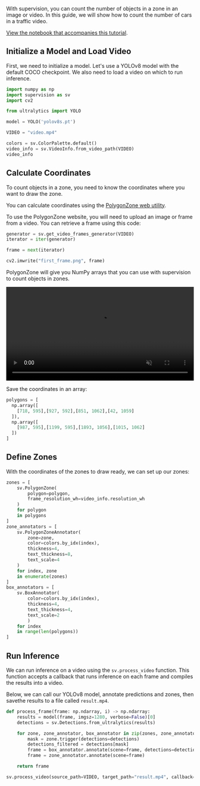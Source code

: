 With supervision, you can count the number of objects in a zone in an image or video. In this guide, we will show how to count the number of cars in a traffic video.

[View the notebook that accompanies this tutorial](https://github.com/roboflow/notebooks/blob/main/notebooks/how-to-use-polygonzone-annotate-and-supervision.ipynb).

## Initialize a Model and Load Video

First, we need to initialize a model. Let's use a YOLOv8 model with the default COCO checkpoint. We also need to load a video on which to run inference.

```python
import numpy as np
import supervision as sv
import cv2

from ultralytics import YOLO

model = YOLO('yolov8s.pt')

VIDEO = "video.mp4"

colors = sv.ColorPalette.default()
video_info = sv.VideoInfo.from_video_path(VIDEO)
video_info

```

## Calculate Coordinates

To count objects in a zone, you need to know the coordinates where you want to draw the zone.

You can calculate coordinates using the [PolygonZone web utility](https://roboflow.github.io/polygonzone/).

To use the PolygonZone website, you will need to upload an image or frame from a video. You can retrieve a frame using this code:

```python
generator = sv.get_video_frames_generator(VIDEO)
iterator = iter(generator)

frame = next(iterator)

cv2.imwrite("first_frame.png", frame)
```

PolygonZone will give you NumPy arrays that you can use with supervision to count objects in zones.

<video width="100%" loop muted autoplay>
  <source src="https://media.roboflow.com/polygonzone.mp4" type="video/mp4">
</video>

Save the coordinates in an array:

```python
polygons = [
  np.array([
    [718, 595],[927, 592],[851, 1062],[42, 1059]
  ]),
  np.array([
    [987, 595],[1199, 595],[1893, 1056],[1015, 1062]
  ])
]
```

## Define Zones

With the coordinates of the zones to draw ready, we can set up our zones:

```python
zones = [
    sv.PolygonZone(
        polygon=polygon,
        frame_resolution_wh=video_info.resolution_wh
    )
    for polygon
    in polygons
]
zone_annotators = [
    sv.PolygonZoneAnnotator(
        zone=zone,
        color=colors.by_idx(index),
        thickness=4,
        text_thickness=8,
        text_scale=4
    )
    for index, zone
    in enumerate(zones)
]
box_annotators = [
    sv.BoxAnnotator(
        color=colors.by_idx(index),
        thickness=4,
        text_thickness=4,
        text_scale=2
        )
    for index
    in range(len(polygons))
]
```

## Run Inference

We can run inference on a video using the `sv.process_video` function. This function accepts a callback that runs inference on each frame and compiles the results into a video.

Below, we can call our YOLOv8 model, annotate predictions and zones, then savethe results to a file called `result.mp4`.

```python
def process_frame(frame: np.ndarray, i) -> np.ndarray:
    results = model(frame, imgsz=1280, verbose=False)[0]
    detections = sv.Detections.from_ultralytics(results)

    for zone, zone_annotator, box_annotator in zip(zones, zone_annotators, box_annotators):
        mask = zone.trigger(detections=detections)
        detections_filtered = detections[mask]
        frame = box_annotator.annotate(scene=frame, detections=detections_filtered, skip_label=True)
        frame = zone_annotator.annotate(scene=frame)

    return frame

sv.process_video(source_path=VIDEO, target_path="result.mp4", callback=process_frame)
```